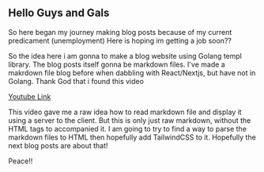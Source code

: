 ## Hello Guys and Gals

So here began my journey making blog posts because of my current predicament (unemployment)
Here is hoping im getting a job soon??

So the idea here i am gonna to make a blog website using Golang templ library.
The blog posts itself gonna be markdown files. I've made a makrdown file blog before
when dabbling with React/Nextjs, but have not in Golang. Thank God that i found this video

[Youtube Link](https://www.youtube.com/watch?v=Wx8SMT82aa8)

This video gave me a raw idea how to read markdown file and display it using a server to the client.
But this is only just raw markdown, without the HTML tags to accompanied it. I am going to try to find
a way to parse the markdown files to HTML then hopefully add TailwindCSS to it. Hopefully the next blog
posts are about that!

Peace!!
